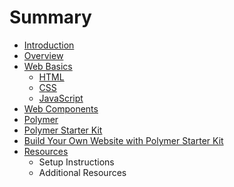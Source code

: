 # Summary

* [Introduction](README.md)
* [Overview](overview.md)
* [Web Basics](web_basics.md)
   * [HTML](html.md)
   * [CSS](css.md)
   * [JavaScript](javascript.md)
* [Web Components](web_components.md)
* [Polymer](polymer.md)
* [Polymer Starter Kit](polymer_starter_kit.md)
* [Build Your Own Website with Polymer Starter Kit](build_your_own_website_with_polymer_starter_kit.md)
* [Resources](resources.md)
   * Setup Instructions
   * Additional Resources

